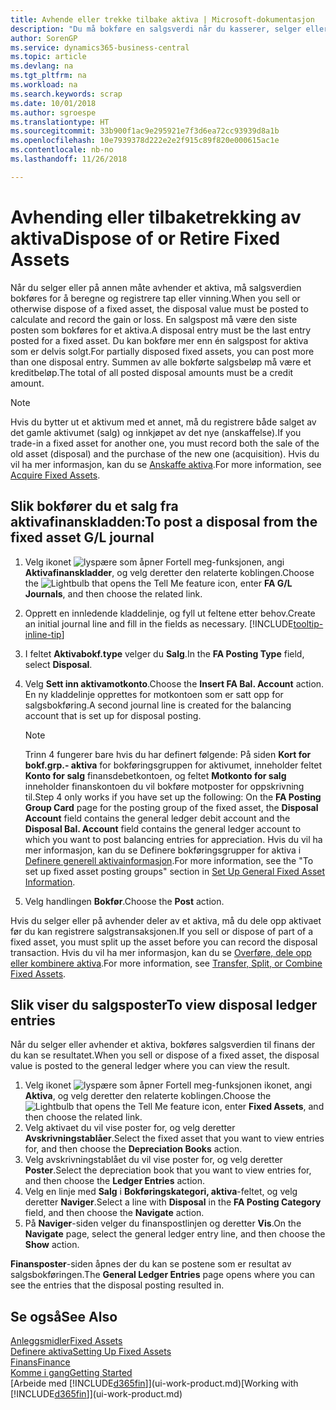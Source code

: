 ```yaml
---
title: Avhende eller trekke tilbake aktiva | Microsoft-dokumentasjon
description: "Du må bokføre en salgsverdi når du kasserer, selger eller trekker tilbake et aktivum."
author: SorenGP
ms.service: dynamics365-business-central
ms.topic: article
ms.devlang: na
ms.tgt_pltfrm: na
ms.workload: na
ms.search.keywords: scrap
ms.date: 10/01/2018
ms.author: sgroespe
ms.translationtype: HT
ms.sourcegitcommit: 33b900f1ac9e295921e7f3d6ea72cc93939d8a1b
ms.openlocfilehash: 10e7939378d222e2e2f915c89f820e000615ac1e
ms.contentlocale: nb-no
ms.lasthandoff: 11/26/2018

---
```

# <a name="dispose-of-or-retire-fixed-assets"></a><span data-ttu-id="dd10b-103">Avhending eller tilbaketrekking av aktiva</span><span class="sxs-lookup"><span data-stu-id="dd10b-103">Dispose of or Retire Fixed Assets</span></span>
<span data-ttu-id="dd10b-104">Når du selger eller på annen måte avhender et aktiva, må salgsverdien bokføres for å beregne og registrere tap eller vinning.</span><span class="sxs-lookup"><span data-stu-id="dd10b-104">When you sell or otherwise dispose of a fixed asset, the disposal value must be posted to calculate and record the gain or loss.</span></span> <span data-ttu-id="dd10b-105">En salgspost må være den siste posten som bokføres for et aktiva.</span><span class="sxs-lookup"><span data-stu-id="dd10b-105">A disposal entry must be the last entry posted for a fixed asset.</span></span> <span data-ttu-id="dd10b-106">Du kan bokføre mer enn én salgspost for aktiva som er delvis solgt.</span><span class="sxs-lookup"><span data-stu-id="dd10b-106">For partially disposed fixed assets, you can post more than one disposal entry.</span></span> <span data-ttu-id="dd10b-107">Summen av alle bokførte salgsbeløp må være et kreditbeløp.</span><span class="sxs-lookup"><span data-stu-id="dd10b-107">The total of all posted disposal amounts must be a credit amount.</span></span>  

> [!NOTE]  
>   <span data-ttu-id="dd10b-108">Hvis du bytter ut et aktivum med et annet, må du registrere både salget av det gamle aktivumet (salg) og innkjøpet av det nye (anskaffelse).</span><span class="sxs-lookup"><span data-stu-id="dd10b-108">If you trade-in a fixed asset for another one, you must record both the sale of the old asset (disposal) and the purchase of the new one (acquisition).</span></span> <span data-ttu-id="dd10b-109">Hvis du vil ha mer informasjon, kan du se [Anskaffe aktiva](fa-how-acquire.md).</span><span class="sxs-lookup"><span data-stu-id="dd10b-109">For more information, see [Acquire Fixed Assets](fa-how-acquire.md).</span></span>  

## <a name="to-post-a-disposal-from-the-fixed-asset-gl-journal"></a><span data-ttu-id="dd10b-110">Slik bokfører du et salg fra aktivafinanskladden:</span><span class="sxs-lookup"><span data-stu-id="dd10b-110">To post a disposal from the fixed asset G/L journal</span></span>
1. <span data-ttu-id="dd10b-111">Velg ikonet ![lyspære som åpner Fortell meg-funksjonen](media/ui-search/search_small.png "Fortell hva du vil gjøre"), angi **Aktivafinanskladder**, og velg deretter den relaterte koblingen.</span><span class="sxs-lookup"><span data-stu-id="dd10b-111">Choose the ![Lightbulb that opens the Tell Me feature](media/ui-search/search_small.png "Tell me what you want to do") icon, enter **FA G/L Journals**, and then choose the related link.</span></span>  
2. <span data-ttu-id="dd10b-112">Opprett en innledende kladdelinje, og fyll ut feltene etter behov.</span><span class="sxs-lookup"><span data-stu-id="dd10b-112">Create an initial journal line and fill in the fields as necessary.</span></span> [!INCLUDE[tooltip-inline-tip](includes/tooltip-inline-tip_md.md)]  
3. <span data-ttu-id="dd10b-113">I feltet **Aktivabokf.type** velger du **Salg**.</span><span class="sxs-lookup"><span data-stu-id="dd10b-113">In the **FA Posting Type** field, select **Disposal**.</span></span>  
4. <span data-ttu-id="dd10b-114">Velg **Sett inn aktivamotkonto**.</span><span class="sxs-lookup"><span data-stu-id="dd10b-114">Choose the **Insert FA Bal. Account** action.</span></span> <span data-ttu-id="dd10b-115">En ny kladdelinje opprettes for motkontoen som er satt opp for salgsbokføring.</span><span class="sxs-lookup"><span data-stu-id="dd10b-115">A second journal line is created for the balancing account that is set up for disposal posting.</span></span>  

    > [!NOTE]  
    >   <span data-ttu-id="dd10b-116">Trinn 4 fungerer bare hvis du har definert følgende: På siden **Kort for bokf.grp.- aktiva** for bokføringsgruppen for aktivumet, inneholder feltet **Konto for salg** finansdebetkontoen, og feltet **Motkonto for salg** inneholder finanskontoen du vil bokføre motposter for oppskrivning til.</span><span class="sxs-lookup"><span data-stu-id="dd10b-116">Step 4 only works if you have set up the following: On the **FA Posting Group Card** page for the posting group of the fixed asset, the **Disposal Account** field contains the general ledger debit account and the **Disposal Bal. Account** field contains the general ledger account to which you want to post balancing entries for appreciation.</span></span> <span data-ttu-id="dd10b-117">Hvis du vil ha mer informasjon, kan du se Definere bokføringsgrupper for aktiva i [Definere generell aktivainformasjon](fa-how-setup-general.md).</span><span class="sxs-lookup"><span data-stu-id="dd10b-117">For more information, see the "To set up fixed asset posting groups" section in [Set Up General Fixed Asset Information](fa-how-setup-general.md).</span></span>  
5. <span data-ttu-id="dd10b-118">Velg handlingen **Bokfør**.</span><span class="sxs-lookup"><span data-stu-id="dd10b-118">Choose the **Post** action.</span></span>  

<span data-ttu-id="dd10b-119">Hvis du selger eller på avhender deler av et aktiva, må du dele opp aktivaet før du kan registrere salgstransaksjonen.</span><span class="sxs-lookup"><span data-stu-id="dd10b-119">If you sell or dispose of part of a fixed asset, you must split up the asset before you can record the disposal transaction.</span></span> <span data-ttu-id="dd10b-120">Hvis du vil ha mer informasjon, kan du se [Overføre, dele opp eller kombinere aktiva](fa-how-trans-split-combine.md).</span><span class="sxs-lookup"><span data-stu-id="dd10b-120">For more information, see [Transfer, Split, or Combine Fixed Assets](fa-how-trans-split-combine.md).</span></span>  

## <a name="to-view-disposal-ledger-entries"></a><span data-ttu-id="dd10b-121">Slik viser du salgsposter</span><span class="sxs-lookup"><span data-stu-id="dd10b-121">To view disposal ledger entries</span></span>
<span data-ttu-id="dd10b-122">Når du selger eller avhender et aktiva, bokføres salgsverdien til finans der du kan se resultatet.</span><span class="sxs-lookup"><span data-stu-id="dd10b-122">When you sell or dispose of a fixed asset, the disposal value is posted to the general ledger where you can view the result.</span></span>  

1. <span data-ttu-id="dd10b-123">Velg ikonet ![lyspære som åpner Fortell meg-funksjonen](media/ui-search/search_small.png "Fortell hva du vil gjøre") ikonet, angi **Aktiva**, og velg deretter den relaterte koblingen.</span><span class="sxs-lookup"><span data-stu-id="dd10b-123">Choose the ![Lightbulb that opens the Tell Me feature](media/ui-search/search_small.png "Tell me what you want to do") icon, enter **Fixed Assets**, and then choose the related link.</span></span>  
2. <span data-ttu-id="dd10b-124">Velg aktivaet du vil vise poster for, og velg deretter **Avskrivningstablåer**.</span><span class="sxs-lookup"><span data-stu-id="dd10b-124">Select the fixed asset that you want to view entries for, and then choose the **Depreciation Books** action.</span></span>  
3. <span data-ttu-id="dd10b-125">Velg avskrivningstablået du vil vise poster for, og velg deretter **Poster**.</span><span class="sxs-lookup"><span data-stu-id="dd10b-125">Select the depreciation book that you want to view entries for, and then choose the **Ledger Entries** action.</span></span>  
4. <span data-ttu-id="dd10b-126">Velg en linje med **Salg** i **Bokføringskategori, aktiva**-feltet, og velg deretter **Naviger**.</span><span class="sxs-lookup"><span data-stu-id="dd10b-126">Select a line with **Disposal** in the **FA Posting Category** field, and then choose the **Navigate** action.</span></span>  
5. <span data-ttu-id="dd10b-127">På **Naviger**-siden velger du finanspostlinjen og deretter **Vis**.</span><span class="sxs-lookup"><span data-stu-id="dd10b-127">On the **Navigate** page, select the general ledger entry line, and then choose the **Show** action.</span></span>  

<span data-ttu-id="dd10b-128">**Finansposter**-siden åpnes der du kan se postene som er resultat av salgsbokføringen.</span><span class="sxs-lookup"><span data-stu-id="dd10b-128">The **General Ledger Entries** page opens where you can see the entries that the disposal posting resulted in.</span></span>  

## <a name="see-also"></a><span data-ttu-id="dd10b-129">Se også</span><span class="sxs-lookup"><span data-stu-id="dd10b-129">See Also</span></span>
[<span data-ttu-id="dd10b-130">Anleggsmidler</span><span class="sxs-lookup"><span data-stu-id="dd10b-130">Fixed Assets</span></span>](fa-manage.md)  
[<span data-ttu-id="dd10b-131">Definere aktiva</span><span class="sxs-lookup"><span data-stu-id="dd10b-131">Setting Up Fixed Assets</span></span>](fa-setup.md)  
[<span data-ttu-id="dd10b-132">Finans</span><span class="sxs-lookup"><span data-stu-id="dd10b-132">Finance</span></span>](finance.md)  
[<span data-ttu-id="dd10b-133">Komme i gang</span><span class="sxs-lookup"><span data-stu-id="dd10b-133">Getting Started</span></span>](product-get-started.md)  
<span data-ttu-id="dd10b-134">[Arbeide med [!INCLUDE[d365fin](includes/d365fin_md.md)]](ui-work-product.md)</span><span class="sxs-lookup"><span data-stu-id="dd10b-134">[Working with [!INCLUDE[d365fin](includes/d365fin_md.md)]](ui-work-product.md)</span></span>

